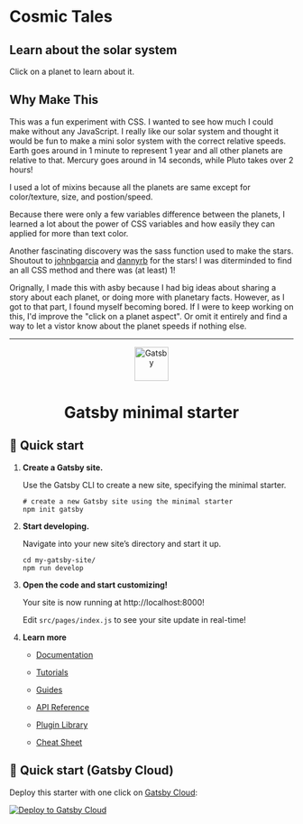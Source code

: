 # Cosmic Tales

## Learn about the solar system

Click on a planet to learn about it.

## Why Make This
This was a fun experiment with CSS. I wanted to see how much I could make without any JavaScript. I really like our solar system and thought it would be fun to make a mini solor system with the correct relative speeds. Earth goes around in 1 minute to represent 1 year and all other planets are relative to that. Mercury goes around in 14 seconds, while Pluto takes over 2 hours!

I used a lot of mixins because all the planets are same except for color/texture, size, and postion/speed. 

Because there were only a few variables difference between the planets, I learned a lot about the power of CSS variables and how easily they can applied for more than text color.

Another fascinating discovery was the sass function used to make the stars. Shoutout to [johnbgarcia](https://codepen.io/johnbgarcia/pen/qqdgGp) and [dannyrb](https://codepen.io/dannyrb/pen/ORqvey) for the stars!
I was diterminded to find an all CSS method and there was (at least) 1!

Orignally, I made this with asby because I had big ideas about sharing a story about each planet, or doing more with planetary facts. However, as I got to that part, I found myself becoming bored. 
If I were to keep working on this, I'd improve the "click on a planet aspect". Or omit it entirely and find a way to let a vistor know about the planet speeds if nothing else.

<hr/>
<p align="center">
  <a href="https://www.gatsbyjs.com/?utm_source=starter&utm_medium=readme&utm_campaign=minimal-starter">
    <img alt="Gatsby" src="https://www.gatsbyjs.com/Gatsby-Monogram.svg" width="60" />
  </a>
</p>
<h1 align="center">
  Gatsby minimal starter
</h1>

## 🚀 Quick start

1.  **Create a Gatsby site.**

    Use the Gatsby CLI to create a new site, specifying the minimal starter.

    ```shell
    # create a new Gatsby site using the minimal starter
    npm init gatsby
    ```

2.  **Start developing.**

    Navigate into your new site’s directory and start it up.

    ```shell
    cd my-gatsby-site/
    npm run develop
    ```

3.  **Open the code and start customizing!**

    Your site is now running at http://localhost:8000!

    Edit `src/pages/index.js` to see your site update in real-time!

4.  **Learn more**

    - [Documentation](https://www.gatsbyjs.com/docs/?utm_source=starter&utm_medium=readme&utm_campaign=minimal-starter)

    - [Tutorials](https://www.gatsbyjs.com/tutorial/?utm_source=starter&utm_medium=readme&utm_campaign=minimal-starter)

    - [Guides](https://www.gatsbyjs.com/tutorial/?utm_source=starter&utm_medium=readme&utm_campaign=minimal-starter)

    - [API Reference](https://www.gatsbyjs.com/docs/api-reference/?utm_source=starter&utm_medium=readme&utm_campaign=minimal-starter)

    - [Plugin Library](https://www.gatsbyjs.com/plugins?utm_source=starter&utm_medium=readme&utm_campaign=minimal-starter)

    - [Cheat Sheet](https://www.gatsbyjs.com/docs/cheat-sheet/?utm_source=starter&utm_medium=readme&utm_campaign=minimal-starter)

## 🚀 Quick start (Gatsby Cloud)

Deploy this starter with one click on [Gatsby Cloud](https://www.gatsbyjs.com/cloud/):

[<img src="https://www.gatsbyjs.com/deploynow.svg" alt="Deploy to Gatsby Cloud">](https://www.gatsbyjs.com/dashboard/deploynow?url=https://github.com/gatsbyjs/gatsby-starter-minimal)

